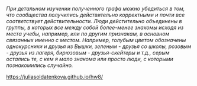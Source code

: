 *При детальном изучении полученного графа можно убедиться в том, что сообщества получились действительно корректными и почти все соответствует действительности. Люди дейстительно объединены в группы, в которых все между собой более-менее знакомы исходя из места учебы, например, или по другим признакам, в основном связанных именно с местом. Например, голубым цветом обозначены однокурсники и друзья из Вышки, зеленым - друзья со школы, розовым - друзья из лагеря, бирюзовым - друзья-скейтеры и т.д., серым остались те, с кем я мало знакома или просто люди, с которыми познакомились случайно.*


https://juliasoldatenkova.github.io/hw8/
